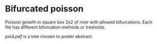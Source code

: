 # Bifurcated poisson
Poisson growth in square box 2x2 of river with allowed bifurcations. Each file has different bifurcation methods or tresholds.

_poi4.pdf_ is a tree chosen to poster abstract.
